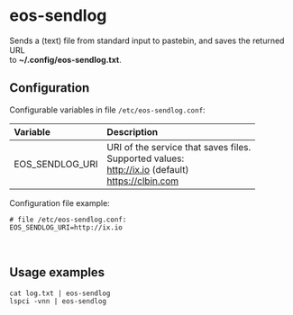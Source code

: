 # eos-sendlog

Sends a (text) file from standard input to pastebin, and saves the returned URL<br>
to **~/.config/eos-sendlog.txt**.

## Configuration

Configurable variables in file `/etc/eos-sendlog.conf`:

Variable | Description
:--- | :---
EOS_SENDLOG_URI | URI of the service that saves files.<br>Supported values:<br>http://ix.io  (default)<br>https://clbin.com

Configuration file example:<br>
```
# file /etc/eos-sendlog.conf:
EOS_SENDLOG_URI=http://ix.io
```

<br>

## Usage examples
```
cat log.txt | eos-sendlog
lspci -vnn | eos-sendlog
```
